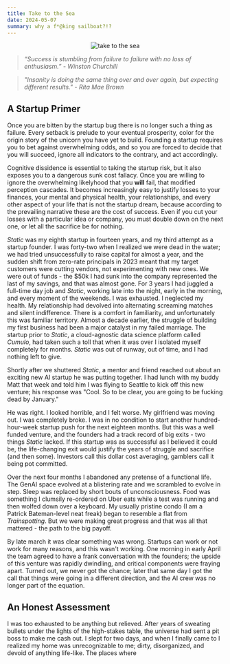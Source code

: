 ```yaml
---
title: Take to the Sea
date: 2024-05-07
summary: why a f*@king sailboat?!?
---
```


<figure style="margin:auto; text-align:center; width: 80%;">
	<img src="https://i.gifer.com/M2E.gif" alt="take to the sea"/>
</figure>

> _“Success is stumbling from failure to failure with no loss of enthusiasm.” -  Winston Churchill_

> _"Insanity is doing the same thing over and over again, but expecting different results." - Rita Mae Brown_

## A Startup Primer
Once you are bitten by the startup bug there is no longer such a thing as failure. Every setback is prelude to your eventual prosperity, color for the origin story of the unicorn you have yet to build. Founding a startup requires you to bet against overwhelming odds, and so you are forced to decide that you will succeed, ignore all indicators to the contrary, and act accordingly. 

Cognitive dissidence is essential to taking the startup risk, but it also exposes you to a dangerous sunk cost fallacy. Once you are willing to ignore the overwhelming likelyhood that you **will** fail, that modified perception cascades. It becomes increasingly easy to justify losses to your finances, your mental and physical health, your relationships, and every other aspect of your life that is not the startup dream, because according to the prevailing narrative these are the cost of success. Even if you cut your losses with a particular idea or company, you must double down on the next one, or let all the sacrifice be for nothing. 

_Static_ was my eighth startup in fourteen years, and my third attempt as a startup founder. I was forty-two when I realized we were dead in the water; we had tried unsuccessfully to raise capital for almost a year, and the sudden shift from zero-rate principals in 2023 meant that my target customers were cutting vendors, not experimenting with new ones. We were out of funds - the $50k I had sunk into the company represented the last of my savings, and that was almost gone. For 3 years I had juggled a full-time day job and _Static_, working late into the night, early in the morning, and every moment of the weekends. I was exhausted. I neglected my health. My relationship had devolved into alternating screaming matches and silent indifference. There is a comfort in familiarity, and unfortunately this was familiar territory. Almost a decade earlier, the struggle of building my first business had been a major catalyst in my failed marriage. The startup prior to _Static_, a cloud-agnostic data science platform called _Cumulo_, had taken such a toll that when it was over I isolated myself completely for months. _Static_ was out of runway, out of time, and I had nothing left to give. 

Shortly after we shuttered _Static_, a mentor and friend reached out about an exciting new AI startup he was putting together. I had lunch with my buddy Matt that week and told him I was flying to Seattle to kick off this new venture; his response was "Cool. So to be clear, you are going to be fucking dead by January."

He was right. I looked horrible, and I felt worse. My girlfriend was moving out. I was completely broke. I was in no condition to start another hundred-hour-week startup push for the next eighteen months. But this was a well funded venture, and the founders had a track record of big exits - two things _Static_ lacked. If this startup was as successful as I believed it could be, the life-changing exit would justify the years of struggle and sacrifice (and then some). Investors call this dollar cost averaging, gamblers call it being pot committed. 

Over the next four months I abandoned any pretense of a functional life. The GenAI space evolved at a blistering rate and we scrambled to evolve in step. Sleep was replaced by short bouts of unconsciousness. Food was something I clumsily re-ordered on Uber eats while a test was running and then wolfed down over a keyboard. My usually pristine condo (I am a Patrick Bateman-level neat freak) began to resemble a flat from _Trainspotting_. But we were making great progress and that was all that mattered - the path to the big payoff. 

By late march it was clear something was wrong. Startups can work or not work for many reasons, and this wasn't working. One morning in early April the team agreed to have a frank conversation with the founders; the upside of this venture was rapidly dwindling, and critical components were fraying apart. Turned out, we never got the chance; later that same day I got the call that things were going in a different direction, and the AI crew was no longer part of the equation. 

## An Honest Assessment
I was too exhausted to be anything but relieved. After years of sweating bullets under the lights of the high-stakes table, the universe had sent a pit boss to make me cash out. I slept for two days, and when I finally came to I realized my home was unrecognizable to me; dirty, disorganized, and devoid of anything life-like. The places where  
<!--stackedit_data:
eyJoaXN0b3J5IjpbNTgyMDY3NzA5LDg3MTQwMDUyLDEyNDc0NT
UwNTcsMjAwNzYyOTE4MywtMTM2MTYxMjMwNCwxODYwNjcyNjA3
XX0=
-->